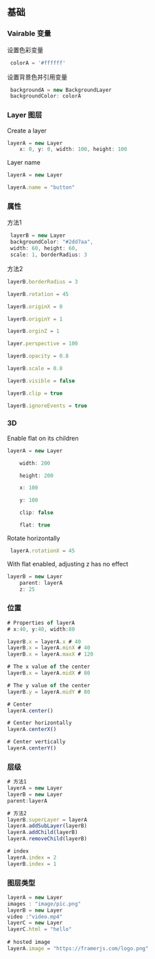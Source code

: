## 基础



### Vairable 变量

设置色彩变量

```js
 colorA = '#ffffff'
```

设置背景色并引用变量

```js
 backgroundA = new BackgroundLayer
 backgroundColor: colorA
```



### Layer 图层

Create a layer

```js
layerA = new Layer
    x: 0, y: 0, width: 100, height: 100
```



Layer name

```js
layerA = new Layer

layerA.name = "button"
```



### 属性

方法1

```js
 layerB = new Layer
 backgroundColor: "#2dd7aa",
 width: 60, height: 60,
 scale: 1, borderRadius: 3
```

方法2

```js
layerB.borderRadius = 3

layerB.rotation = 45

layerB.originX = 0

layerB.originY = 1

layerB.orginZ = 1

layer.perspective = 100

layerB.opacity = 0.8

layerB.scale = 0.8

layerB.visible = false

layerB.clip = true

layerB.ignoreEvents = true
```

### 

### 3D

Enable flat on its children

```js
layerA = new Layer

    width: 200

    height: 200

    x: 100

    y: 100

    clip: false

    flat: true
```

Rotate horizontally

```js
 layerA.rotationX = 45
```

With flat enabled, adjusting z has no effect

```js
layerB = new Layer
    parent: layerA
    z: 25
```



### 位置

```js
# Properties of layerA
# x:40, y:40, width:80

layerB.x = layerA.x # 40
layerB.x = layerA.minX # 40
layerB.x = layerA.maxX # 120

# The x value of the center
layerB.x = layerA.midX # 80

# The y value of the center
layerB.y = layerA.midY # 80

# Center
layerA.center()

# Center horizontally
layerA.centerX()

# Center vertically
layerA.centerY()
```



### 层级

```js
# 方法1
layerA = new Layer
layerB = new Layer
parent:layerA

# 方法2
layerB.superLayer = layerA
layerA.addSubLayer(layerB)
layerA.addChild(layerB)
layerA.removeChild(layerB)

# index
layerA.index = 2
layerB.index = 1
```

### 

### 图层类型

```js
layerA = new Layer
images : "image/pic.png"
layerB = new Layer
video :"video.mp4"
layerC = new Layer
layerC.html = "hello"
 
# hosted image
layerA.image = "https://framerjs.com/logo.png"
```



